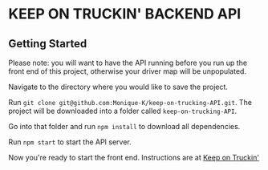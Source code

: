 KEEP ON TRUCKIN' BACKEND API
===

## Getting Started

Please note: you will want to have the API running before you run up the front end of this project, otherwise your driver map will be unpopulated.

Navigate to the directory where you would like to save the project. 

Run `git clone git@github.com:Monique-K/keep-on-trucking-API.git`. The project will be downloaded into a folder called `keep-on-trucking-API`. 

Go into that folder and run `npm install` to download all dependencies. 

Run `npm start` to start the API server. 

Now you're ready to start the front end. Instructions are at [Keep on Truckin'](https://github.com/Monique-K/keep-on-trucking)



